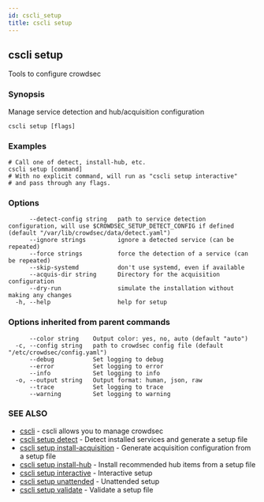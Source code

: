 ```yaml
---
id: cscli_setup
title: cscli setup
---
```

## cscli setup

Tools to configure crowdsec

### Synopsis

Manage service detection and hub/acquisition configuration

```
cscli setup [flags]
```

### Examples

```
# Call one of detect, install-hub, etc.
cscli setup [command]
# With no explicit command, will run as "cscli setup interactive"
# and pass through any flags.

```

### Options

```
      --detect-config string   path to service detection configuration, will use $CROWDSEC_SETUP_DETECT_CONFIG if defined (default "/var/lib/crowdsec/data/detect.yaml")
      --ignore strings         ignore a detected service (can be repeated)
      --force strings          force the detection of a service (can be repeated)
      --skip-systemd           don't use systemd, even if available
      --acquis-dir string      Directory for the acquisition configuration
      --dry-run                simulate the installation without making any changes
  -h, --help                   help for setup
```

### Options inherited from parent commands

```
      --color string    Output color: yes, no, auto (default "auto")
  -c, --config string   path to crowdsec config file (default "/etc/crowdsec/config.yaml")
      --debug           Set logging to debug
      --error           Set logging to error
      --info            Set logging to info
  -o, --output string   Output format: human, json, raw
      --trace           Set logging to trace
      --warning         Set logging to warning
```

### SEE ALSO

* [cscli](/cscli/cscli.md)	 - cscli allows you to manage crowdsec
* [cscli setup detect](/cscli/cscli_setup_detect.md)	 - Detect installed services and generate a setup file
* [cscli setup install-acquisition](/cscli/cscli_setup_install-acquisition.md)	 - Generate acquisition configuration from a setup file
* [cscli setup install-hub](/cscli/cscli_setup_install-hub.md)	 - Install recommended hub items from a setup file
* [cscli setup interactive](/cscli/cscli_setup_interactive.md)	 - Interactive setup
* [cscli setup unattended](/cscli/cscli_setup_unattended.md)	 - Unattended setup
* [cscli setup validate](/cscli/cscli_setup_validate.md)	 - Validate a setup file

